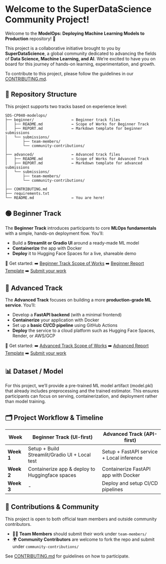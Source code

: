 # Welcome to the SuperDataScience Community Project!

Welcome to the **ModelOps: Deploying Machine Learning Models to Production** repository! 🎉

This project is a collaborative initiative brought to you by **SuperDataScience**, a global community dedicated to advancing the fields of **Data Science, Machine Learning, and AI**. We’re excited to have you on board for this journey of hands-on learning, experimentation, and growth.

To contribute to this project, please follow the guidelines in our [CONTRIBUTING.md](./CONTRIBUTING.md).


## 📂 Repository Structure

This project supports two tracks based on experience level:

```
SDS-CP040-modelops/
├── beginner/                 ← Beginner track files
│   ├── README.md             ← Scope of Works for Beginner Track
│   ├── REPORT.md             ← Markdown template for beginner submissions
│   └── submissions/
│       ├── team-members/
│       └── community-contributions/
│
├── advanced/                 ← Advanced track files
│   ├── README.md             ← Scope of Works for Advanced Track
│   ├── REPORT.md             ← Markdown template for advanced submissions
│   └── submissions/
│       ├── team-members/
│       └── community-contributions/
│
├── CONTRIBUTING.md
├── requirements.txt
└── README.md                 ← You are here!
```


## 🟢 Beginner Track

The **Beginner Track** introduces participants to core **MLOps fundamentals** with a simple, hands-on deployment flow. You’ll:

* Build a **Streamlit or Gradio UI** around a ready-made ML model
* **Containerize** the app with Docker
* **Deploy** it to Hugging Face Spaces for a live, shareable demo

📌 Get started:
➡️ [Beginner Track Scope of Works](./beginner/README.md)
➡️ [Beginner Report Template](./beginner/REPORT.md)
➡️ [Submit your work](./beginner/submissions/)


## 🔴 Advanced Track

The **Advanced Track** focuses on building a more **production-grade ML service**. You’ll:

* Develop a **FastAPI backend** (with a minimal frontend)
* **Containerize** your application with Docker
* Set up a **basic CI/CD pipeline** using GitHub Actions
* **Deploy** the service to a cloud platform such as Hugging Face Spaces, Render, or AWS/GCP

📌 Get started:
➡️ [Advanced Track Scope of Works](./advanced/README.md)
➡️ [Advanced Report Template](./advanced/REPORT.md)
➡️ [Submit your work](./advanced/submissions/)


## 📊 Dataset / Model

For this project, we’ll provide a pre-trained ML model artifact (model.pkl) that already includes preprocessing and the trained estimator. This ensures participants can focus on serving, containerization, and deployment rather than model training.

## 🗂️ Project Workflow & Timeline

| Week       | Beginner Track (UI-first)                      | Advanced Track (API-first)                  |
| ---------- | ---------------------------------------------- | ------------------------------------------- |
| **Week 1** | Setup + Build Streamlit/Gradio UI + Local test | Setup + FastAPI service + Local inference   |
| **Week 2** | Containerize app & deploy to Huggingface spaces| Containerize FastAPI app with Docker        |
| **Week 3** |                      -                         | Deploy and setup CI/CD pipelines            |


## 🙌 Contributions & Community

This project is open to both official team members and outside community contributors.

* 🧑‍💻 **Team Members** should submit their work under `team-members/`
* 🌍 **Community Contributors** are welcome to fork the repo and submit under `community-contributions/`

See [CONTRIBUTING.md](./CONTRIBUTING.md) for guidelines on how to participate.


